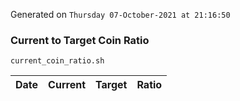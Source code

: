 Generated on `Thursday 07-October-2021 at 21:16:50`

### Current to Target Coin Ratio
`current_coin_ratio.sh`

Date|Current|Target|Ratio
---|---|---|---
